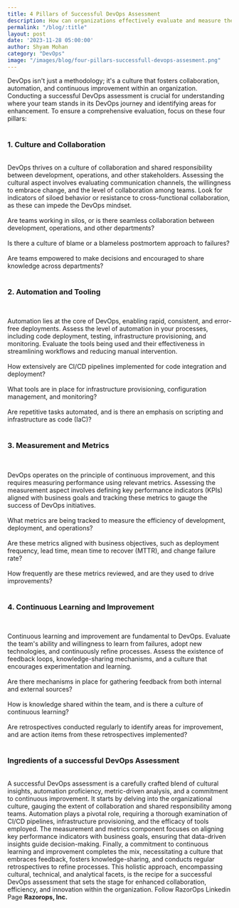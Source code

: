 ```yaml
---
title: 4 Pillars of Successful DevOps Assessment
description: How can organizations effectively evaluate and measure their adherence to the 4 Pillars of Successful DevOps, and what strategies can be employed to enhance their performance in each pillar?
permalink: "/blog/:title"
layout: post
date: '2023-11-28 05:00:00'
author: Shyam Mohan
category: "DevOps"
image: "/images/blog/four-pillars-successfull-devops-assesment.png"
---
```


DevOps isn't just a methodology; it's a culture that fosters collaboration, automation, and continuous improvement within an organization. Conducting a successful DevOps assessment is crucial for understanding where your team stands in its DevOps journey and identifying areas for enhancement. To ensure a comprehensive evaluation, focus on these four pillars:
<br>
<br>

### **1. Culture and Collaboration**
<br>
DevOps thrives on a culture of collaboration and shared responsibility between development, operations, and other stakeholders. Assessing the cultural aspect involves evaluating communication channels, the willingness to embrace change, and the level of collaboration among teams. Look for indicators of siloed behavior or resistance to cross-functional collaboration, as these can impede the DevOps mindset.
<br>
<br>
Are teams working in silos, or is there seamless collaboration between development, operations, and other departments?
<br>
<br>
Is there a culture of blame or a blameless postmortem approach to failures?
<br>
<br>
Are teams empowered to make decisions and encouraged to share knowledge across departments?
<br>
<br>

### **2. Automation and Tooling**
<br>

Automation lies at the core of DevOps, enabling rapid, consistent, and error-free deployments. Assess the level of automation in your processes, including code deployment, testing, infrastructure provisioning, and monitoring. Evaluate the tools being used and their effectiveness in streamlining workflows and reducing manual intervention.
<br>
<br>
How extensively are CI/CD pipelines implemented for code integration and deployment?
<br>
<br>
What tools are in place for infrastructure provisioning, configuration management, and monitoring?
<br>
<br>
Are repetitive tasks automated, and is there an emphasis on scripting and infrastructure as code (IaC)?
<br>
<br>

### **3. Measurement and Metrics**
<br>

DevOps operates on the principle of continuous improvement, and this requires measuring performance using relevant metrics. Assessing the measurement aspect involves defining key performance indicators (KPIs) aligned with business goals and tracking these metrics to gauge the success of DevOps initiatives.
<br>
<br>
What metrics are being tracked to measure the efficiency of development, deployment, and operations?
<br>
<br>
Are these metrics aligned with business objectives, such as deployment frequency, lead time, mean time to recover (MTTR), and change failure rate?
<br>
<br>
How frequently are these metrics reviewed, and are they used to drive improvements?
<br>
<br>

### **4. Continuous Learning and Improvement**
<br>

Continuous learning and improvement are fundamental to DevOps. Evaluate the team's ability and willingness to learn from failures, adopt new technologies, and continuously refine processes. Assess the existence of feedback loops, knowledge-sharing mechanisms, and a culture that encourages experimentation and learning.
<br>
<br>
Are there mechanisms in place for gathering feedback from both internal and external sources?
<br>
<br>
How is knowledge shared within the team, and is there a culture of continuous learning?
<br>
<br>
Are retrospectives conducted regularly to identify areas for improvement, and are action items from these retrospectives implemented?
<br>
<br>

### **Ingredients of a successful DevOps Assessment**
<br>
A successful DevOps assessment is a carefully crafted blend of cultural insights, automation proficiency, metric-driven analysis, and a commitment to continuous improvement. It starts by delving into the organizational culture, gauging the extent of collaboration and shared responsibility among teams. Automation plays a pivotal role, requiring a thorough examination of CI/CD pipelines, infrastructure provisioning, and the efficacy of tools employed. The measurement and metrics component focuses on aligning key performance indicators with business goals, ensuring that data-driven insights guide decision-making. Finally, a commitment to continuous learning and improvement completes the mix, necessitating a culture that embraces feedback, fosters knowledge-sharing, and conducts regular retrospectives to refine processes. This holistic approach, encompassing cultural, technical, and analytical facets, is the recipe for a successful DevOps assessment that sets the stage for enhanced collaboration, efficiency, and innovation within the organization. Follow RazorOps Linkedin Page
<a href="https://www.linkedin.com/company/razorops/" target=_blank style="text-decoration: none"> <b>Razorops, Inc.</b></a>